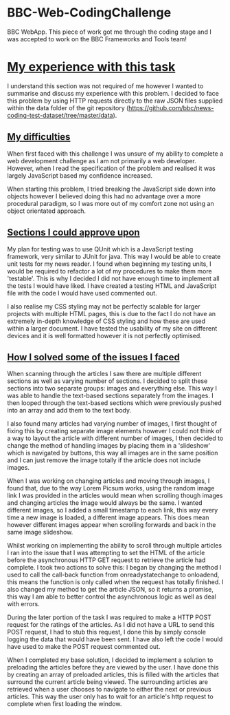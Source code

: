 # BBC-Web-CodingChallenge
BBC WebApp. This piece of work got me through the coding stage and I was accepted to work on the BBC Frameworks and Tools team!

<h1><u> My experience with this task </u></h1>

I understand this section was not required of me however I wanted to summarise and discuss my experience with this problem. I decided to face this problem by using HTTP requests directly to the raw JSON files supplied within the data folder of the git repository (https://github.com/bbc/news-coding-test-dataset/tree/master/data).
 

<h2><u> My difficulties</u> </h2>

When first faced with this challenge I was unsure of my ability to complete a web development challenge as I am not primarily a web developer. However, when I read the specification of the problem and realised it was largely JavaScript based my confidence increased. 

When starting this problem, I tried breaking the JavaScript side down into objects however I believed doing this had no advantage over a more procedural paradigm, so I was more out of my comfort zone not using an object orientated approach. 


<h2> <u>Sections I could approve upon</u></h2>
 
My plan for testing was to use QUnit which is a JavaScript testing framework, very similar to JUnit for java. This way I would be able to create unit tests for my news reader. I found when beginning my testing units, I would be required to refactor a lot of my procedures to make them more 'testable'. This is why I decided I did not have enough time to implement all the tests I would have liked. I have created a testing HTML and JavaScript file with the code I would have used commented out.

I also realise my CSS styling may not be perfectly scalable for larger projects with multiple HTML pages, this is due to the fact I do not have an extremely in-depth knowledge of CSS styling and how these are used within a larger document. I have tested the usability of my site on different devices and it is well formatted however it is not perfectly optimised. 

<h2><u>How I solved some of the issues I faced</u></h2>

When scanning through the articles I saw there are multiple different sections as well as varying number of sections. I decided to split these sections into two separate groups: images and everything else. This way I was able to handle the text-based sections separately from the images. I then looped through the text-based sections which were previously pushed into an array and add them to the text body.

I also found many articles had varying number of images, I first thought of fixing this by creating separate image elements however I could not think of a way to layout the article with different number of images, I then decided to change the method of handling images by placing them in a 'slideshow' which is navigated by buttons, this way all images are in the same position and I can just remove the image totally if the article does not include images.

When I was working on changing articles and moving through images, I found that, due to the way Lorem Picsum works, using the random image link I was provided in the articles would mean when scrolling though images and changing articles the image would always be the same. I wanted different images, so I added a small timestamp to each link, this way every time a new image is loaded, a different image appears. This does mean however different images appear when scrolling forwards and back in the same image slideshow.

Whilst working on implementing the ability to scroll through multiple articles I ran into the issue that I was attempting to set the HTML of the article before the asynchronous HTTP GET request to retrieve the article had complete. I took two actions to solve this: I began by changing the method I used to call the call-back function from onreadystatechange to onloadend, this means the function is only called when the request has totally finished. I also changed my method to get the article JSON, so it returns a promise, this way I am able to better control the asynchronous logic as well as deal with errors.

During the later portion of the task I was required to make a HTTP POST request for the ratings of the articles. As I did not have a URL to send this POST request, I had to stub this request, I done this by simply console logging the data that would have been sent. I have also left the code I would have used to make the POST request commented out. 

When I completed my base solution, I decided to implement a solution to preloading the articles before they are viewed by the user. I have done this by creating an array of preloaded articles, this is filled with the articles that surround the current article being viewed. The surrounding articles are retrieved when a user chooses to navigate to either the next or previous articles. This way the user only has to wait for an article's http request to complete when first loading the window.
